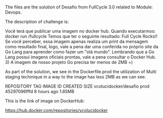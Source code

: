 The files are the solution of Desafio from FullCycle 3.0 related to Module: Devops.

The description of challenge is: 

Você terá que publicar uma imagem no docker hub. Quando executarmos:
docker run <seu-user>/fullcycle
Temos que ter o seguinte resultado: Full Cycle Rocks!!
Se você perceber, essa imagem apenas realiza um print da mensagem como resultado final, logo, vale a pena dar uma conferida no próprio site da Go Lang para aprender como fazer um "olá mundo".
Lembrando que a Go Lang possui imagens oficiais prontas, vale a pena consultar o Docker Hub.
3) A imagem de nosso projeto Go precisa ter menos de 2MB =)

As part of the solution, we see in the Dockerfile.prod the utilization of Multi staging techinique in a way to the image has less 2MB as we can see.

REPOSITORY              TAG       IMAGE ID       CREATED       SIZE
vcolucidocker/desafio   prod      45297096fffd   8 hours ago   1.85MB

This is the link of image on DockerHub:

https://hub.docker.com/repositories/vcolucidocker
